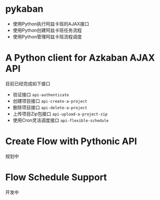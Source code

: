 # pykaban
* 使用Python执行阿兹卡班的AJAX接口
* 使用Python创建阿兹卡班任务流程
* 使用Python管理阿兹卡班流程调度


# A Python client for Azkaban AJAX API
目前已经完成如下接口
* 验证接口 ``api-authenticate``
* 创建项目接口 ``api-create-a-project``
* 删除项目接口 ``api-delete-a-project``
* 上传项目Zip包接口 ``api-upload-a-project-zip``
* 使用Cron灵活调度接口 ``api-flexible-schedule``

# Create Flow with Pythonic API
规划中

# Flow Schedule Support
开发中

